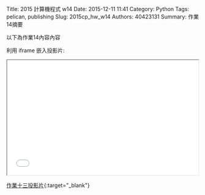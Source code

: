 Title: 2015 計算機程式 w14
Date: 2015-12-11 11:41
Category: Python
Tags: pelican, publishing
Slug: 2015cp_hw_w14
Authors: 40423131
Summary: 作業14摘要

以下為作業14內容內容

利用 iframe 嵌入投影片:

<iframe src="40423131_cp_w14_p.html" width="500" height="300"></iframe>

[作業十三投影片](40423131_cp_w14_p.html){:target="_blank"}

